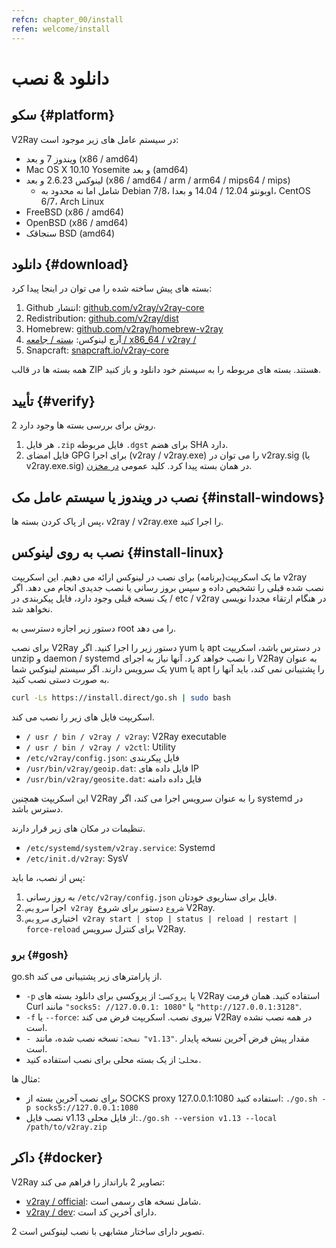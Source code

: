 ```yaml
---
refcn: chapter_00/install
refen: welcome/install
---
```


# دانلود & نصب

## سکو {#platform}

V2Ray در سیستم عامل های زیر موجود است:

* ویندوز 7 و بعد (x86 / amd64)
* Mac OS X 10.10 Yosemite و بعد (amd64)
* لینوکس 2.6.23 و بعد (x86 / amd64 / arm / arm64 / mips64 / mips) 
  * شامل اما نه محدود به Debian 7/8، اوبونتو 12.04 / 14.04 و بعدا، CentOS 6/7، Arch Linux
* FreeBSD (x86 / amd64)
* OpenBSD (x86 / amd64)
* سنجاقک BSD (amd64)

## دانلود {#download}

بسته های پیش ساخته شده را می توان در اینجا پیدا کرد:

1. Github انتشار: [github.com/v2ray/v2ray-core](https://github.com/v2ray/v2ray-core/releases)
2. Redistribution: [github.com/v2ray/dist](https://github.com/v2ray/dist)
3. Homebrew: [github.com/v2ray/homebrew-v2ray](https://github.com/v2ray/homebrew-v2ray)
4. آرچ لینوکس: [بسته / جامعه / x86_64 / v2ray /](https://www.archlinux.org/packages/community/x86_64/v2ray/)
5. Snapcraft: [snapcraft.io/v2ray-core](https://snapcraft.io/v2ray-core)

همه بسته ها در قالب ZIP هستند. بسته های مربوطه را به سیستم خود دانلود و باز کنید.

## تأیید {#verify}

2 روش برای بررسی بسته ها وجود دارد.

1. هر فایل `.zip` فایل مربوطه `.dgst` برای هضم SHA دارد.
2. فایل امضای GPG برای اجرا (v2ray / v2ray.exe) را می توان در v2ray.sig (یا v2ray.exe.sig) در همان بسته پیدا کرد. کلید عمومی [در مخزن](https://raw.githubusercontent.com/v2ray/v2ray-core/master/release/verify/official_release.asc).

## نصب در ویندوز یا سیستم عامل مک {#install-windows}

پس از پاک کردن بسته ها، v2ray / v2ray.exe را اجرا کنید.

## نصب به روی لینوکس {#install-linux}

ما یک اسکریپت(برنامه) برای نصب در لینوکس ارائه می دهیم. این اسکریپت v2ray نصب شده قبلی را تشخیص داده و سپس بروز رسانی یا نصب جدیدی انجام می دهد. اگر یک نسخه قبلی وجود دارد، فایل پیکربندی در / etc / v2ray در هنگام ارتقاء مجددا نویسی نخواهد شد.

دستور زیر اجازه دسترسی به root را می دهد.

برای نصب V2Ray دستور زیر را اجرا کنید. اگر yum یا apt در دسترس باشد، اسکریپت unzip و daemon / systemd را نصب خواهد کرد. آنها نیاز به اجرای V2Ray به عنوان یک سرویس دارند. اگر سیستم لینوکس شما yum یا apt را پشتیبانی نمی کند، باید آنها را به صورت دستی نصب کنید.

```bash
curl -Ls https://install.direct/go.sh | sudo bash
```

اسکریپت فایل های زیر را نصب می کند.

* `/ usr / bin / v2ray / v2ray`: V2Ray executable
* `/ usr / bin / v2ray / v2ctl`: Utility
* `/etc/v2ray/config.json`: فایل پیکربندی
* `/usr/bin/v2ray/geoip.dat`: فایل داده های IP
* `/usr/bin/v2ray/geosite.dat`: فایل داده دامنه

این اسکریپت همچنین V2Ray را به عنوان سرویس اجرا می کند، اگر systemd در دسترس باشد.

تنظیمات در مکان های زیر قرار دارند.

* `/etc/systemd/system/v2ray.service`: Systemd
* `/etc/init.d/v2ray`: SysV

پس از نصب، ما باید:

1. به روز رسانی `/etc/v2ray/config.json` فایل برای سناریوی خودتان.
2. اجرا `سرویس v2ray شروع` دستور برای شروع V2Ray.
3. اختیاری `سرویس v2ray start | stop | status | reload | restart | force-reload` برای کنترل سرویس V2Ray.

### برو {#gosh}

go.sh از پارامترهای زیر پشتیبانی می کند.

* `-p` یا `پروکسی`: از پروکسی برای دانلود بسته های V2Ray استفاده کنید. همان فرمت Curl مانند `"socks5: //127.0.0.1: 1080"` یا `"http://127.0.0.1:3128"`.
* `-f` یا `--force`: نیروی نصب. اسکریپت فرض می کند V2Ray در همه نصب نشده است.
* `- نسخه`: نسخه نصب شده، مانند `"v1.13"`. مقدار پیش فرض آخرین نسخه پایدار است.
* `محلی`: از یک بسته محلی برای نصب استفاده کنید.

مثال ها:

* برای نصب آخرین بسته از SOCKS proxy 127.0.0.1:1080 استفاده کنید: ```./go.sh -p socks5://127.0.0.1:1080```
* نصب فایل v1.13 از فایل محلی:```./go.sh --version v1.13 --local /path/to/v2ray.zip```

## داكر {#docker}

V2Ray تصاویر 2 بارانداز را فراهم می کند:

* [v2ray / official](https://hub.docker.com/r/v2ray/official/): شامل نسخه های رسمی است.
* [v2ray / dev](https://hub.docker.com/r/v2ray/dev/): دارای آخرین کد است.

2 تصویر دارای ساختار مشابهی با نصب لینوکس است.